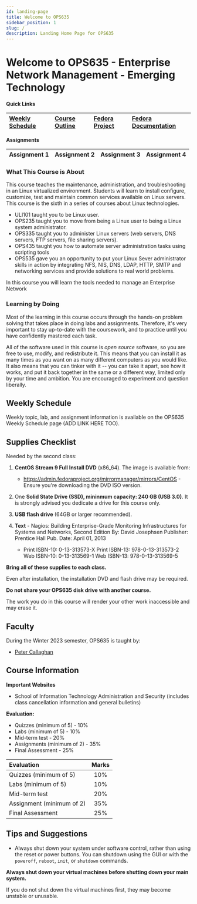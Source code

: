 ```yaml
---
id: landing-page
title: Welcome to OPS635
sidebar_position: 1
slug: /
description: Landing Home Page for OPS635
---
```


# Welcome to OPS635 - Enterprise Network Management - Emerging Technology

**Quick Links**

| [Weekly Schedule](./weekly-schedule.md) | [Course Outline](https://scs.senecac.on.ca/course/ops635) | [Fedora Project](http://fedoraproject.org/) | [Fedora Documentation](http://docs.fedoraproject.org/) |
| :--- | :--- | :--- | :--- |

**Assignments**

| Assignment 1 | Assignment 2 | Assignment 3 | Assignment 4 |
| :--- | :--- | :--- | :--- |


### What This Course is About

This course teaches the maintenance, administration, and troubleshooting in an Linux virtualized environment. Students will learn to install configure, customize, test and maintain common services available on Linux servers. This course is the sixth in a series of courses about Linux technologies.

  - ULI101 taught you to be Linux user.
  - OPS235 taught you to move from being a Linux user to being a Linux system administrator.
  - OPS335 taught you to administer Linux servers (web servers, DNS servers, FTP servers, file sharing servers).
  - OPS435 taught you how to automate server administration tasks using scripting tools
  - OPS535 gave you an opportunity to put your Linux Sever administrator skills in action by integrating NFS, NIS, DNS, LDAP, HTTP, SMTP and networking services and provide solutions to real world problems.

In this course you will learn the tools needed to manage an Enterprise Network

### Learning by Doing

Most of the learning in this course occurs through the hands-on problem solving that takes place in doing labs and assignments. Therefore, it's very important to stay up-to-date with the coursework, and to practice until you have confidently mastered each task.

All of the software used in this course is _open source_ software, so you are free to use, modify, and redistribute it. This means that you can install it as many times as you want on as many different computers as you would like. It also means that you can tinker with it -- you can take it apart, see how it works, and put it back together in the same or a different way, limited only by your time and ambition. You are encouraged to experiment and question liberally.

## Weekly Schedule

Weekly topic, lab, and assignment information is available on the OPS635 Weekly Schedule page (ADD LINK HERE TOO).

## Supplies Checklist

Needed by the second class:

  1. **CentOS Stream 9 Full Install DVD** (x86_64). The image is available from:

        - https://admin.fedoraproject.org/mirrormanager/mirrors/CentOS - Ensure you're downloading the DVD ISO version.

  2. One **Solid State Drive (SSD), mininmum capacity: 240 GB (USB 3.0)**. It is strongly advised you dedicate a drive for this course only.
  3. **USB flash drive** (64GB or larger recommended).
  4. **Text** - Nagios: Building Enterprise-Grade Monitoring Infrastructures for Systems and Networks, Second Edition By: David Josephsen Publisher: Prentice Hall Pub. Date: April 01, 2013

        - Print ISBN-10: 0-13-313573-X Print ISBN-13: 978-0-13-313573-2 Web ISBN-10: 0-13-313569-1 Web ISBN-13: 978-0-13-313569-5

**Bring all of these supplies to each class.**

Even after installation, the installation DVD and flash drive may be required.

**Do not share your OPS635 disk drive with another course.**

The work you do in this course will render your other work inaccessible and may erase it.

## Faculty

During the Winter 2023 semester, OPS635 is taught by:

  - [Peter Callaghan](http://ict.senecacollege.ca/~peter.callaghan)

## Course Information

**Important Websites**

  - School of Information Technology Administration and Security (includes class cancellation information and general bulletins)

**Evaluation:**

  - Quizzes (minimum of 5) - 10%
  - Labs (minimum of 5) - 10%
  - Mid-term test - 20%
  - Assignments (minimum of 2) - 35%
  - Final Assessment - 25%

| **Evaluation** | **Marks** |
| :--- | :---: |
| Quizzes (minimum of 5) | 10% |
| Labs (minimum of 5) | 10% |
| Mid-term test | 20% |
| Assignment (minimum of 2) | 35% |
| Final Assessment | 25% |

## Tips and Suggestions

  - Always shut down your system under software control, rather than using the reset or power buttons. You can shutdown using the GUI or with the `poweroff`, `reboot`, `init`, or `shutdown` commands.

**Always shut down your virtual machines before shutting down your main system.**

If you do not shut down the virtual machines first, they may become unstable or unusable.
